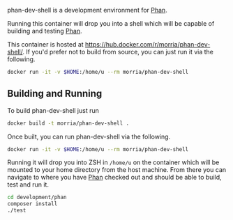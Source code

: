 phan-dev-shell is a development environment for [Phan](https://github.com/phan/phan).

Running this container will drop you into a shell which will be capable of building
and testing [Phan](https://github.com/phan/phan).

This container is hosted at https://hub.docker.com/r/morria/phan-dev-shell/. If
you'd prefer not to build from source, you can just run it via the following.

```sh
docker run -it -v $HOME:/home/u --rm morria/phan-dev-shell
```

## Building and Running

To build phan-dev-shell just run

```sh
docker build -t morria/phan-dev-shell .
```

Once built, you can run phan-dev-shell via the following.

```sh
docker run -it -v $HOME:/home/u --rm morria/phan-dev-shell
```

Running it will drop you into ZSH in `/home/u` on the container which will be mounted to your
home directory from the host machine. From there you can navigate to where you have
[Phan](https://github.com/phan/phan) checked out and should be able to build, test and run it.

```sh
cd development/phan
composer install
./test
```

